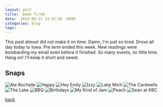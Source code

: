 ```yaml
---
layout: post
title:  Damn Tired
date:  2018-09-23 23:33:56 -0500
categories: blog 
tags: 
---
```


This post almost did not make it on time. Damn, I'm just so tired. Drove all day today to Iowa. Pre term ended this week. New readings were bombarding my email even before it finished. So many events, so little time. Hang on! I'll keep it short and sweet.

## Snaps

![](/assets/img/1809/20180916-aterochelle.jpg "Ate Rochelle")
![](/assets/img/1809/20180916-happy.jpg "Happy")
![](/assets/img/1809/20180916-heyemily.jpg "Hey Emily")
![](/assets/img/1809/20180916-izzy.jpg "Izzy")
![](/assets/img/1809/20180916-lakemich.jpg "Lake Mich")
![](/assets/img/1809/20180916-thecardwells.jpg "The Cardwells")
![](/assets/img/1809/20180916-thelake.jpg "The Lake")
![](/assets/img/1809/20180921-bbq.jpg "BBQ")
![](/assets/img/1809/20180921-birthdays.jpg "Birthdays")
![](/assets/img/1809/20180921-myjam.jpg "My Kind of Jam")
![](/assets/img/1809/20180921-peace.jpg "Peach")
![](/assets/img/1809/20180922-seanatkbc.jpg "Sean at KBC")

[back](/blog)
